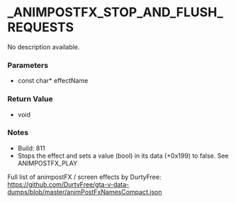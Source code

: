 # _ANIMPOSTFX_STOP_AND_FLUSH_REQUESTS

No description available.

### Parameters
* const char* effectName

### Return Value
* void

### Notes
* Build: 811
* Stops the effect and sets a value (bool) in its data (+0x199) to false.
See ANIMPOSTFX_PLAY

Full list of animpostFX / screen effects by DurtyFree: https://github.com/DurtyFree/gta-v-data-dumps/blob/master/animPostFxNamesCompact.json

